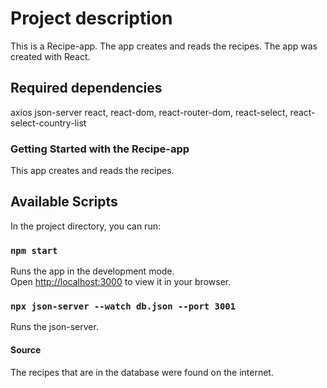 # Project description

This is a Recipe-app. The app creates and reads the recipes. The app was created with React.

## Required dependencies

axios
json-server
react, react-dom, react-router-dom, react-select, react-select-country-list

### Getting Started with the Recipe-app

This app creates and reads the recipes.

## Available Scripts

In the project directory, you can run:

### `npm start`

Runs the app in the development mode.\
Open [http://localhost:3000](http://localhost:3000) to view it in your browser.

### `npx json-server --watch db.json --port 3001`

Runs the json-server.

#### Source

The recipes that are in the database were found on the internet.
